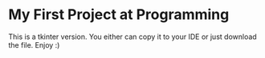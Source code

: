 # My First Project at Programming
This is a tkinter version. You either can copy it to your IDE or just download the file. Enjoy :)

